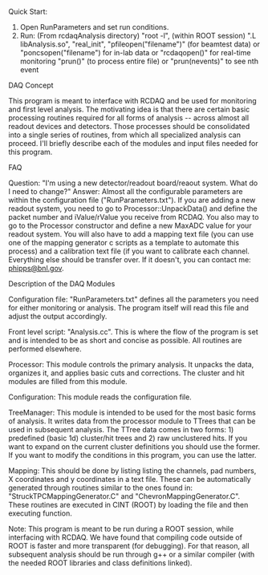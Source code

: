 Quick Start:
1) Open RunParameters and set run conditions.
2) Run: 
(From rcdaqAnalysis directory) "root -l", 
(within ROOT session) ".L libAnalysis.so", 
"real_init", 
"pfileopen("filename")" (for beamtest data) or "poncsopen("filename") for in-lab data or "rcdaqopen()" for real-time monitoring
"prun()" (to process entire file) or "prun(nevents)" to see nth event



DAQ Concept

This program is meant to interface with RCDAQ and be used for monitoring and first level analysis. The motivating idea is that there are certain basic processing routines required for all forms of analysis -- across almost all readout devices and detectors. Those processes should be consolidated into a single series of routines, from which all specialized analysis can proceed. I'll briefly describe each of the modules and input files needed for this program.


FAQ

Question: "I'm using a new detector/readout board/reaout system. What do I need to change?"
Answer: Almost all the configurable parameters are within the configuration file ("RunParameters.txt"). If you are adding a new readout system, you need to go to Processor::UnpackData() and define the packet number and iValue/rValue you receive from RCDAQ. You also may to go to the Processor constructor and define a new MaxADC value for your readout system. You will also have to add a mapping text file (you can use one of the mapping generator c scripts as a template to automate this process) and a calibration text file (if you want to calibrate each channel. Everything else should be transfer over. If it doesn't, you can contact me: phipps@bnl.gov.


Description of the DAQ Modules

Configuration file:  "RunParameters.txt" defines all the parameters you need for either monitoring or analysis. The program itself will read this file and adjust the output accordingly. 

Front level script: "Analysis.cc". This is where the flow of the program is set and is intended to be as short and concise as possible. All routines are performed elsewhere.

Processor: This module controls the primary analysis. It unpacks the data, organizes it, and applies basic cuts and corrections. The cluster and hit modules are filled from this module.

Configuration: This module reads the configuration file.

TreeManager: This module is intended to be used for the most basic forms of analysis. It writes data from the processor module to TTrees that can be used in subsequent analysis. The TTree data comes in two forms: 1) predefined (basic 1d) cluster/hit trees and 2) raw unclustered hits. If you want to expand on the current cluster definitions you should use the former. If you want to modify the conditions in this program, you can use the latter. 

Mapping: This should be done by listing listing the channels, pad numbers, X coordinates and y coordinates in a text file. These can be automatically generated through routines similar to the ones found in: "StruckTPCMappingGenerator.C" and "ChevronMappingGenerator.C". These routines are executed in CINT (ROOT) by loading the file and then executing function.

Note: This program is meant to be run during a ROOT session, while interfacing with RCDAQ. We have found that compiling code outside of ROOT is faster and more transparent (for debugging). For that reason, all subsequent analysis should be run through g++ or a similar compiler (with the needed ROOT libraries and class definitions linked). 


